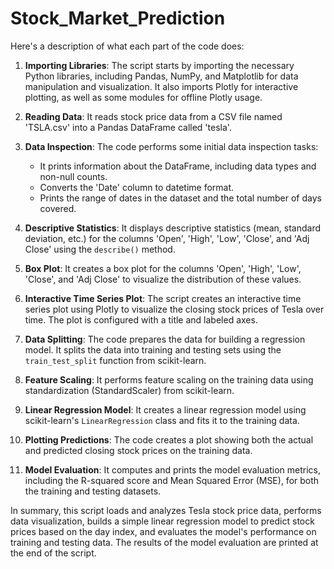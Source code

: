 # Stock_Market_Prediction

Here's a description of what each part of the code does:

1. **Importing Libraries**: The script starts by importing the necessary Python libraries, including Pandas, NumPy, and Matplotlib for data manipulation and visualization. It also imports Plotly for interactive plotting, as well as some modules for offline Plotly usage.

2. **Reading Data**: It reads stock price data from a CSV file named 'TSLA.csv' into a Pandas DataFrame called 'tesla'.

3. **Data Inspection**: The code performs some initial data inspection tasks:
   - It prints information about the DataFrame, including data types and non-null counts.
   - Converts the 'Date' column to datetime format.
   - Prints the range of dates in the dataset and the total number of days covered.

4. **Descriptive Statistics**: It displays descriptive statistics (mean, standard deviation, etc.) for the columns 'Open', 'High', 'Low', 'Close', and 'Adj Close' using the `describe()` method.

5. **Box Plot**: It creates a box plot for the columns 'Open', 'High', 'Low', 'Close', and 'Adj Close' to visualize the distribution of these values.

6. **Interactive Time Series Plot**: The script creates an interactive time series plot using Plotly to visualize the closing stock prices of Tesla over time. The plot is configured with a title and labeled axes.

7. **Data Splitting**: The code prepares the data for building a regression model. It splits the data into training and testing sets using the `train_test_split` function from scikit-learn.

8. **Feature Scaling**: It performs feature scaling on the training data using standardization (StandardScaler) from scikit-learn.

9. **Linear Regression Model**: It creates a linear regression model using scikit-learn's `LinearRegression` class and fits it to the training data.

10. **Plotting Predictions**: The code creates a plot showing both the actual and predicted closing stock prices on the training data.

11. **Model Evaluation**: It computes and prints the model evaluation metrics, including the R-squared score and Mean Squared Error (MSE), for both the training and testing datasets.

In summary, this script loads and analyzes Tesla stock price data, performs data visualization, builds a simple linear regression model to predict stock prices based on the day index, and evaluates the model's performance on training and testing data. The results of the model evaluation are printed at the end of the script.
